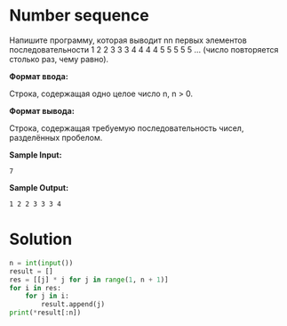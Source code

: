 # Number sequence

Напишите программу, которая выводит nn первых элементов последовательности 1 2 2 3 3 3 4 4 4 4 5 5 5 5 5 ... (число
повторяется столько раз, чему равно).

**Формат ввода:**

Строка, содержащая одно целое число n, n > 0.

**Формат вывода:**

Строка, содержащая требуемую последовательность чисел, разделённых пробелом.

**Sample Input:**

```
7
```

**Sample Output:**

```
1 2 2 3 3 3 4
```

# Solution

```python
n = int(input())
result = []
res = [[j] * j for j in range(1, n + 1)]
for i in res:
    for j in i:
        result.append(j)
print(*result[:n])
```
